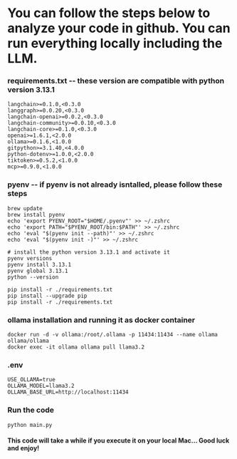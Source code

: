 # You can follow the steps below to analyze your code in github. You can run everything locally including the LLM.

### requirements.txt -- these version are compatible with python version 3.13.1
```
langchain>=0.1.0,<0.3.0
langgraph>=0.0.20,<0.3.0
langchain-openai>=0.0.2,<0.3.0
langchain-community>=0.0.10,<0.3.0
langchain-core>=0.1.0,<0.3.0
openai>=1.6.1,<2.0.0
ollama>=0.1.6,<1.0.0
gitpython>=3.1.40,<4.0.0
python-dotenv>=1.0.0,<2.0.0
tiktoken>=0.5.2,<1.0.0
mcp>=0.9.0,<1.0.0
```

### pyenv -- if pyenv is not already isntalled, please follow these steps
```
brew update
brew install pyenv
echo 'export PYENV_ROOT="$HOME/.pyenv"' >> ~/.zshrc
echo 'export PATH="$PYENV_ROOT/bin:$PATH"' >> ~/.zshrc
echo 'eval "$(pyenv init --path)"' >> ~/.zshrc
echo 'eval "$(pyenv init -)"' >> ~/.zshrc

# install the python version 3.13.1 and activate it
pyenv versions
pyenv install 3.13.1
pyenv global 3.13.1
python --version

pip install -r ./requirements.txt
pip install --upgrade pip
pip install -r ./requirements.txt
```

### ollama installation and running it as docker container
```
docker run -d -v ollama:/root/.ollama -p 11434:11434 --name ollama ollama/ollama
docker exec -it ollama ollama pull llama3.2
```

### .env
```
USE_OLLAMA=true
OLLAMA_MODEL=llama3.2
OLLAMA_BASE_URL=http://localhost:11434
```

### Run the code
```
python main.py
```
#### This code will take a while if you execute it on your local Mac... Good luck and enjoy!
